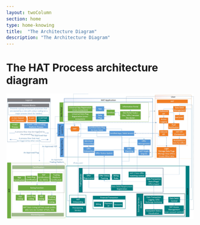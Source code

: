 ```yaml
---
layout: twoColumn
section: home
type: home-knowing
title:  "The Architecture Diagram"
description: "The Architecture Diagram"
---
```


# The HAT Process architecture diagram

![HAT Ecosystem Architecture and Processes](https://github.com/Hub-of-all-Things/open-source-developer-portal/raw/new-portal/app/images/hat-architecture.png "HAT Ecosystem Architecture and Processes")
